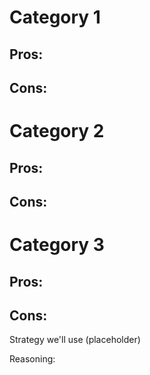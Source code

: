 # Category 1

## Pros:

## Cons:


# Category 2

## Pros:

## Cons:


# Category 3

## Pros:

## Cons:


Strategy we'll use (placeholder)

Reasoning:
